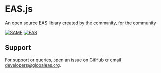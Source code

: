 # EAS.js

An open source EAS library created by the community, for the community

[![SAME](https://img.shields.io/badge/SAME-Specific%20Area%20Message%20Encoding-red)](https://en.wikipedia.org/wiki/Specific_Area_Message_Encoding)
[![EAS](https://img.shields.io/badge/EAS-Emergency%20Alert%20System-green)](https://en.wikipedia.org/wiki/Emergency_Alert_System)

## Support

For support or queries, open an issue on GitHub or email [developers@globaleas.org](mailto:developers@globaleas.org).
